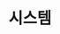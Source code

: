---
title: "시스템"
linkTitle: "시스템"
description: "시스템"
url: /common-component/elementary-technology/system
menu:
  depth:
    weight: 10
    parent: "elementary-technology"
    identifier: "system"
---